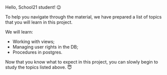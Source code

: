 Hello, School21 student! 😉

To help you navigate through the material, we have prepared a list of topics that you will learn in this project.

We will learn:

- Working with views;
- Managing user rights in the DB;
- Procedures in postgres.

Now that you know what to expect in this project, you can slowly begin to study the topics listed above. 😇
